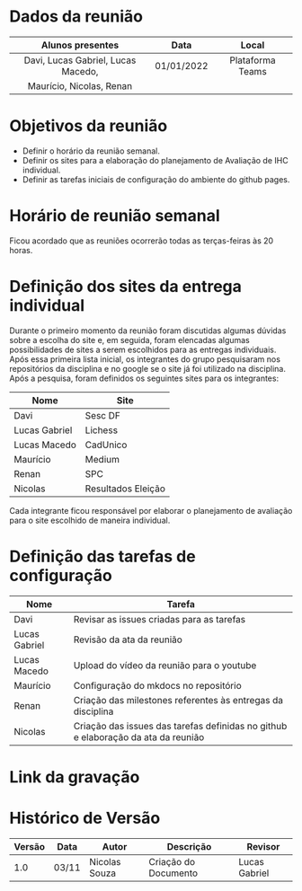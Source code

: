 # Dados da reunião

|Alunos presentes| Data | Local
| :-: | :-: | :-: |
| Davi, Lucas Gabriel, Lucas Macedo,   | 01/01/2022 | Plataforma Teams |
| Maurício, Nicolas, Renan |

# Objetivos da reunião

- Definir o horário da reunião semanal.
- Definir os sites para a elaboração do planejamento de Avaliação de IHC individual.
- Definir as tarefas iniciais de configuração do ambiente do github pages.

# Horário de reunião semanal

Ficou acordado que as reuniões ocorrerão todas as terças-feiras às 20 horas.

# Definição dos sites da entrega individual

Durante o primeiro momento da reunião foram discutidas algumas dúvidas sobre a escolha do site e, em seguida, foram elencadas algumas possibilidades de sites a serem escolhidos para as entregas individuais. Após essa primeira lista inicial, os integrantes do grupo pesquisaram nos repositórios da disciplina e no google se o site já foi utilizado na disciplina. Após a pesquisa, foram definidos os seguintes sites para os integrantes:

| Nome | Site |
| -| - |
| Davi | Sesc DF |
| Lucas Gabriel | Lichess |
| Lucas Macedo | CadUnico |
| Maurício | Medium |
| Renan | SPC |
| Nicolas | Resultados Eleição |

Cada integrante ficou responsável por elaborar o planejamento de avaliação para o site escolhido de maneira individual.

# Definição das tarefas de configuração

| Nome | Tarefa |
| - | - |
| Davi | Revisar as issues criadas para as tarefas |
| Lucas Gabriel | Revisão da ata da reunião |
| Lucas Macedo | Upload do vídeo da reunião para o youtube |
| Maurício | Configuração do mkdocs no repositório |
| Renan | Criação das milestones referentes às entregas da disciplina |
| Nicolas | Criação das issues das tarefas definidas no github e elaboração da ata da reunião |

# Link da gravação

<!-- @TODO: inserir link da gravação -->

# Histórico de Versão

| Versão | Data | Autor | Descrição | Revisor |
| - | - | - | - | - |
| 1.0 | 03/11 | Nicolas Souza | Criação do Documento | Lucas Gabriel |
